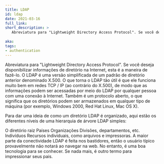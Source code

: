 ```yaml
---
title: LDAP
id: ldap
date: 2021-03-16
full_link: 
short_description: >
   Abreviatura para "Lightweight Directory Access Protocol". Se você deseja disponibilizar informações de diretório na Internet, esta é a maneira de fazê-lo. O LDAP é uma versão simplificada de um padrão de diretório anterior denominado X.500.
   
aka: 
tags:
- authentication
---
```


<!--more-->
Abreviatura para "Lightweight Directory Access Protocol". Se você deseja disponibilizar informações de diretório na Internet, esta é a maneira de fazê-lo. O LDAP é uma versão simplificada de um padrão de diretório anterior denominado X.500. O que torna o LDAP tão útil é que ele funciona muito bem em redes TCP / IP (ao contrário do X.500), de modo que as informações podem ser acessadas por meio do LDAP por qualquer pessoa com uma conexão à Internet. Também é um protocolo aberto, o que significa que os diretórios podem ser armazenados em qualquer tipo de máquina (por exemplo, Windows 2000, Red Hat Linux, Mac OS X).

Para dar uma ideia de como um diretório LDAP é organizado, aqui estão os diferentes níveis de uma hierarquia de árvore LDAP simples:

O diretório raiz
Países
Organizações
Divisões, departamentos, etc.
Indivíduos
Recursos individuais, como arquivos e impressoras.
A maior parte da conectividade LDAP é feita nos bastidores, então o usuário típico provavelmente não notará ao navegar na web. No entanto, é uma boa tecnologia para se conhecer. Se nada mais, é outro termo para impressionar seus pais.



